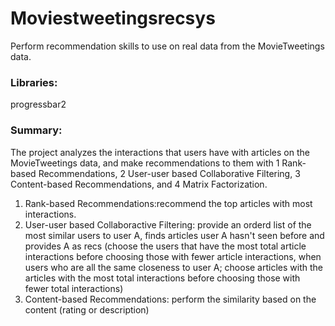 # Moviestweetingsrecsys
Perform recommendation skills to use on real data from the MovieTweetings data.

### Libraries: 
progressbar2

### Summary:
The project analyzes the interactions that users have with articles on the MovieTweetings data, and make recommendations to them with 1 Rank-based Recommendations, 2 User-user based Collaborative Filtering, 3 Content-based Recommendations, and 4 Matrix Factorization.

1. Rank-based Recommendations:recommend the top articles with most interactions.
2. User-user based Collaboractive Filtering: provide an orderd list of the most similar users to user A, finds articles user A hasn't seen before and provides A as recs (choose the users that have the most total article interactions before choosing those with fewer article interactions, when users who are all the same closeness to user A; choose articles with the articles with the most total interactions before choosing those with fewer total interactions)
3. Content-based Recommendations: perform the similarity based on the content (rating or description)
